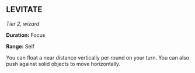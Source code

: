 ## LEVITATE

_Tier 2, wizard_

**Duration:** Focus

**Range:** Self

You can float a near distance vertically per round on your turn. You can also push against solid objects to move horizontally.

